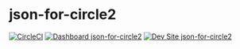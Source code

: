 # json-for-circle2

[![CircleCI](https://circleci.com/gh/greg-1-anderson/json-for-circle2.svg?style=shield)](https://circleci.com/gh/greg-1-anderson/json-for-circle2)
[![Dashboard json-for-circle2](https://img.shields.io/badge/dashboard-json_for_circle2-yellow.svg)](https://dashboard.pantheon.io/sites/6ead6058-949b-4a19-be50-1c32ddc8a1ab#dev/code)
[![Dev Site json-for-circle2](https://img.shields.io/badge/site-json_for_circle2-blue.svg)](http://dev-json-for-circle2.pantheonsite.io/)